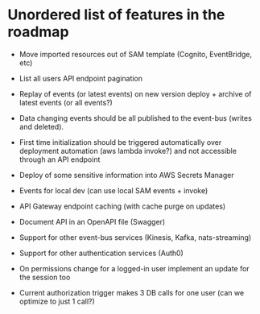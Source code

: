 # Unordered list of features in the roadmap

-   Move imported resources out of SAM template (Cognito, EventBridge, etc)

-   List all users API endpoint pagination
-   Replay of events (or latest events) on new version deploy + archive of latest events (or all events?)
-   Data changing events should be all published to the event-bus (writes and deleted).
-   First time initialization should be triggered automatically over deployment automation (aws lambda invoke?) and not accessible through an API endpoint
-   Deploy of some sensitive information into AWS Secrets Manager
-   Events for local dev (can use local SAM events + invoke)
-   API Gateway endpoint caching (with cache purge on updates)
-   Document API in an OpenAPI file (Swagger)
-   Support for other event-bus services (Kinesis, Kafka, nats-streaming)
-   Support for other authentication services (Auth0)
-   On permissions change for a logged-in user implement an update for the session too
-   Current authorization trigger makes 3 DB calls for one user (can we optimize to just 1 call?)
